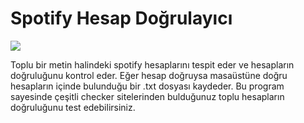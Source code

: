 # Spotify Hesap Doğrulayıcı

![](https://raw.githubusercontent.com/furkan6116/spotifyhesapdogrulayici/master/Spotify%20Cracker/logo.png)

Toplu bir metin halindeki spotify hesaplarını tespit eder ve hesapların doğruluğunu kontrol eder.
Eğer hesap doğruysa masaüstüne doğru hesapların içinde bulunduğu bir .txt dosyası kaydeder. 
Bu program sayesinde çeşitli checker sitelerinden bulduğunuz toplu hesapların doğruluğunu test edebilirsiniz.
